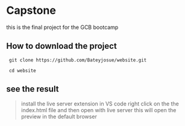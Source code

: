 # Capstone

this is the final project for the GCB bootcamp

## How to download the project

```shell
 git clone https://github.com/Bateyjosue/website.git

 cd website
```

## see the result

> install the live server extension in VS code
> right click on the the index.html file and then open with live server this will open the preview in the default browser
